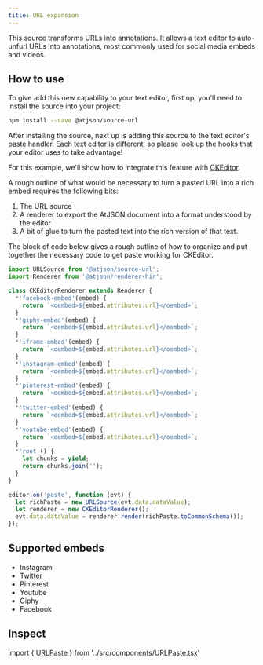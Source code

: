 ```yaml
---
title: URL expansion
---
```


This source transforms URLs into annotations. It allows a text editor to auto-unfurl URLs into annotations, most commonly used for social media embeds and videos.

## How to use

To give add this new capability to your text editor, first up, you'll need to install the source into your project:

```bash
npm install --save @atjson/source-url
```

After installing the source, next up is adding this source to the text editor's paste handler. Each text editor is different, so please look up the hooks that your editor uses to take advantage!

For this example, we'll show how to integrate this feature with [CKEditor](https://ckeditor.com).

A rough outline of what would be necessary to turn a pasted URL into a rich embed requires the following bits:

1. The URL source
2. A renderer to export the AtJSON document into a format understood by the editor
3. A bit of glue to turn the pasted text into the rich version of that text.

The block of code below gives a rough outline of how to organize and put together the necessary code to get paste working for CKEditor.


```js
import URLSource from '@atjson/source-url';
import Renderer from '@atjson/renderer-hir';

class CKEditorRenderer extends Renderer {
  *'facebook-embed'(embed) {
    return `<oembed>${embed.attributes.url}</oembed>`;
  }
  *'giphy-embed'(embed) {
    return `<oembed>${embed.attributes.url}</oembed>`;
  }
  *'iframe-embed'(embed) {
    return `<oembed>${embed.attributes.url}</oembed>`;
  }
  *'instagram-embed'(embed) {
    return `<oembed>${embed.attributes.url}</oembed>`;
  }
  *'pinterest-embed'(embed) {
    return `<oembed>${embed.attributes.url}</oembed>`;
  }
  *'twitter-embed'(embed) {
    return `<oembed>${embed.attributes.url}</oembed>`;
  }
  *'youtube-embed'(embed) {
    return `<oembed>${embed.attributes.url}</oembed>`;
  }
  *'root'() {
    let chunks = yield;
    return chunks.join('');
  }
}

editor.on('paste', function (evt) {
  let richPaste = new URLSource(evt.data.dataValue);
  let renderer = new CKEditorRenderer();
  evt.data.dataValue = renderer.render(richPaste.toCommonSchema());
});
```

## Supported embeds

- Instagram
- Twitter
- Pinterest
- Youtube
- Giphy
- Facebook

## Inspect

import { URLPaste } from '../src/components/URLPaste.tsx'

<URLPaste />
